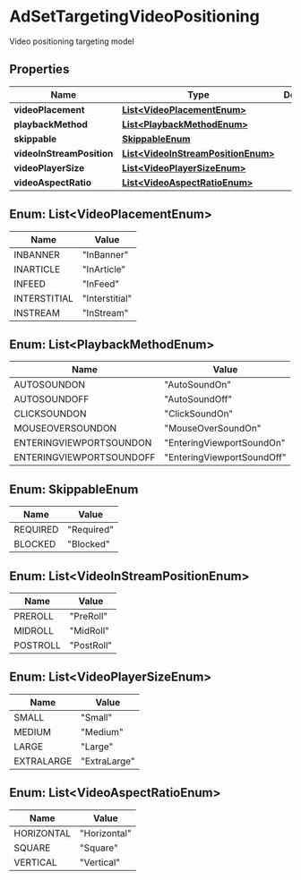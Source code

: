 

# AdSetTargetingVideoPositioning

Video positioning targeting model

## Properties

Name | Type | Description | Notes
------------ | ------------- | ------------- | -------------
**videoPlacement** | [**List&lt;VideoPlacementEnum&gt;**](#List&lt;VideoPlacementEnum&gt;) |  |  [optional]
**playbackMethod** | [**List&lt;PlaybackMethodEnum&gt;**](#List&lt;PlaybackMethodEnum&gt;) |  |  [optional]
**skippable** | [**SkippableEnum**](#SkippableEnum) |  |  [optional]
**videoInStreamPosition** | [**List&lt;VideoInStreamPositionEnum&gt;**](#List&lt;VideoInStreamPositionEnum&gt;) |  |  [optional]
**videoPlayerSize** | [**List&lt;VideoPlayerSizeEnum&gt;**](#List&lt;VideoPlayerSizeEnum&gt;) |  |  [optional]
**videoAspectRatio** | [**List&lt;VideoAspectRatioEnum&gt;**](#List&lt;VideoAspectRatioEnum&gt;) |  |  [optional]



## Enum: List&lt;VideoPlacementEnum&gt;

Name | Value
---- | -----
INBANNER | &quot;InBanner&quot;
INARTICLE | &quot;InArticle&quot;
INFEED | &quot;InFeed&quot;
INTERSTITIAL | &quot;Interstitial&quot;
INSTREAM | &quot;InStream&quot;



## Enum: List&lt;PlaybackMethodEnum&gt;

Name | Value
---- | -----
AUTOSOUNDON | &quot;AutoSoundOn&quot;
AUTOSOUNDOFF | &quot;AutoSoundOff&quot;
CLICKSOUNDON | &quot;ClickSoundOn&quot;
MOUSEOVERSOUNDON | &quot;MouseOverSoundOn&quot;
ENTERINGVIEWPORTSOUNDON | &quot;EnteringViewportSoundOn&quot;
ENTERINGVIEWPORTSOUNDOFF | &quot;EnteringViewportSoundOff&quot;



## Enum: SkippableEnum

Name | Value
---- | -----
REQUIRED | &quot;Required&quot;
BLOCKED | &quot;Blocked&quot;



## Enum: List&lt;VideoInStreamPositionEnum&gt;

Name | Value
---- | -----
PREROLL | &quot;PreRoll&quot;
MIDROLL | &quot;MidRoll&quot;
POSTROLL | &quot;PostRoll&quot;



## Enum: List&lt;VideoPlayerSizeEnum&gt;

Name | Value
---- | -----
SMALL | &quot;Small&quot;
MEDIUM | &quot;Medium&quot;
LARGE | &quot;Large&quot;
EXTRALARGE | &quot;ExtraLarge&quot;



## Enum: List&lt;VideoAspectRatioEnum&gt;

Name | Value
---- | -----
HORIZONTAL | &quot;Horizontal&quot;
SQUARE | &quot;Square&quot;
VERTICAL | &quot;Vertical&quot;




